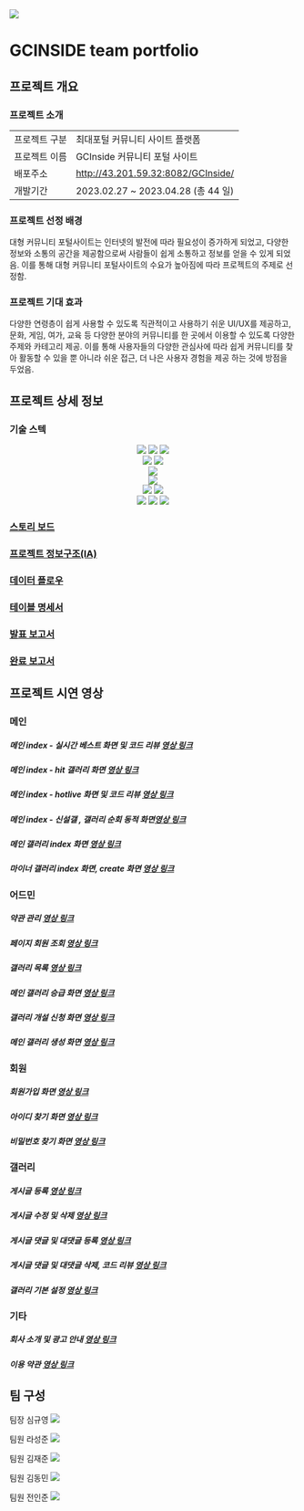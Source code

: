 <img src="https://capsule-render.vercel.app/api?type=waving&color=auto&height=200&section=header&text=지시인사이드&fontSize=90" />

# GCINSIDE team portfolio

## 프로젝트 개요

### 프로젝트 소개
<table>
  <tr>
    <td>프로젝트 구분</td>
    <td>최대포털 커뮤니티 사이트 플랫폼</td>
  </tr>
  <tr>
    <td>프로젝트 이름</td>
    <td>GCInside 커뮤니티 포털 사이트</td>
  </tr>
  <tr>
    <td>배포주소</td>
    <td><a href="http://43.201.59.32:8082/GCInside/" target="_blank">http://43.201.59.32:8082/GCInside/</a></td>
  </tr>
  <tr>
    <td>개발기간</td>
    <td>2023.02.27 ~ 2023.04.28 (총 44 일)</td>
  </tr>
</table>

### 프로젝트 선정 배경

<p>대형 커뮤니티 포털사이트는 인터넷의 발전에 따라 필요성이 증가하게 되었고, 다양한 정보와 
소통의 공간을 제공함으로써 사람들이 쉽게 소통하고 정보를 얻을 수 있게 되었음.
이를 통해 대형 커뮤니티 포털사이트의 수요가 높아짐에 따라 프로젝트의 주제로 선정함.</p>

### 프로젝트 기대 효과

<p>다양한 연령층이 쉽게 사용할 수 있도록 직관적이고 사용하기 쉬운 UI/UX를 제공하고,
문화, 게임, 여가, 교육 등 다양한 분야의 커뮤니티를 한 곳에서 이용할 수 있도록 다양한 주제와
카테고리 제공. 이를 통해 사용자들의 다양한 관심사에 따라 쉽게 커뮤니티를 찾아 활동할 수 있을 뿐
아니라 쉬운 접근, 더 나은 사용자 경험을 제공 하는 것에 방점을 두었음.</p>

## 프로젝트 상세 정보

### 기술 스텍
<div align="center">
  <img src="https://img.shields.io/badge/JavaScript-F7DF1E?style=for-the-badge&logo=JavaScript&logoColor=white">
  <img src="https://img.shields.io/badge/HTML5-E34F26?style=flat&logo=HTML5&logoColor=white" />
  <img src="https://img.shields.io/badge/CSS3-1572B6?style=flat&logo=CSS3&logoColor=white" /><br/>
  <img src="https://img.shields.io/badge/Visual Studio Code-007ACC?style=flat&logo=Visual Studio Code&logoColor=white"/>
  <img src="https://img.shields.io/badge/IntelliJ-000000?style=for-the-badge&logo=intellijidea&logoColor=white"><br/>
  <img src="https://img.shields.io/badge/Java-007396?style=flat&logo=Java&logoColor=white" /><br/>
  <img src="https://img.shields.io/badge/MySQL-4479A1?style=for-the-badge&logo=MySQL&logoColor=white"><br/>
  <img src="https://img.shields.io/badge/Spring Boot-6DB33F?style=for-the-badge&logo=Spring Boot&logoColor=white">
  <img src="https://img.shields.io/badge/thymeleaf-005F0F?style=for-the-badge&logo=thymeleaf&logoColor=white"><br/>
  <img src="https://img.shields.io/badge/jQuery-0769AD?style=for-the-badge&logo=jQuery&logoColor=white">
  <img src="https://img.shields.io/badge/amazonaws-232F3E?style=for-the-badge&logo=amazonaws&logoColor=white">
  <img src="https://img.shields.io/badge/linux-FCC624?style=for-the-badge&logo=linux&logoColor=white">
</div>

### <a href="스토리 보드 v.1.0.pdf" target="_blank">스토리 보드</a>

### <a href="basic_IA_v.0.2.png" target="_blank">프로젝트 정보구조(IA)</a>

### <a href="DATA_FLOW.png" target="_blank">데이터 플로우</a>

### <a href="데이터베이스 테이블 명세서.pdf" target="_blank">테이블 명세서</a>

### <a href="GCInside 발표 보고서_v.1.1.pdf" target="_blank">발표 보고서</a>

### <a href="GCInside 완료 보고서 v.1.1.pdf" target="_blank">완료 보고서</a>

## 프로젝트 시연 영상

### 메인

##### 메인 index - 실시간 베스트 화면 및 코드 리뷰 [영상 링크](https://youtu.be/uLfhJU0sn8Q)

##### 메인 index - hit 갤러리 화면 [영상 링크](https://youtu.be/5DrsYEyenBA)

##### 메인 index - hotlive 화면 및 코드 리뷰 [영상 링크](https://youtu.be/Vxetxo97J48)

##### 메인 index - 신설갤 , 갤러리 순회 동적 화면[영상 링크](https://youtu.be/hW6UC7NIQeU)

##### 메인 갤러리 index 화면 [영상 링크](https://youtu.be/m1OGmW2l1Ms)

##### 마이너 갤러리 index 화면, create 화면 [영상 링크](https://www.youtube.com/watch?v=1YMY5VE6_1I)

### 어드민

##### 약관 관리 <a href="https://youtu.be/K-pLIiRn1VA">영상 링크</a>

##### 페이지 회원 조회 <a href="https://youtu.be/tZda_Dt6aiY">영상 링크</a>

##### 갤러리 목록 <a href="https://youtu.be/q88HcmSWT_0">영상 링크</a>

##### 메인 갤러리 승급 화면 [영상 링크](https://www.youtube.com/watch?v=tnzULnXnbHI)

##### 갤러리 개설 신청 화면 [영상 링크](https://www.youtube.com/watch?v=wee0dBkpsT8)

##### 메인 갤러리 생성 화면 [영상 링크](https://www.youtube.com/watch?v=YeLBrboCUt8)

### 회원

##### 회원가입 화면 [영상 링크](https://youtu.be/ZFMk7FDDPWs)

##### 아이디 찾기 화면 [영상 링크](https://youtu.be/l5SSGEqpfSw)

##### 비밀번호 찾기 화면 [영상 링크](https://youtu.be/SSn_tVNFYJM)

### 갤러리

##### 게시글 등록 <a href="https://youtu.be/ap8V5fvCfK4">영상 링크</a>

##### 게시글 수정 및 삭제 [영상 링크](https://youtu.be/BXls7cgZgMA)

##### 게시글 댓글 및 대댓글 등록 [영상 링크](https://youtu.be/1cZj-BSjqfw)

##### 게시글 댓글 및 대댓글 삭제, 코드 리뷰 [영상 링크](https://youtu.be/aTu2yHi7Jgk)

##### 갤러리 기본 설정 [영상 링크](https://youtu.be/W8QlFZlhHY0)

### 기타

##### 회사 소개 및 광고 안내 <a href="https://youtu.be/nnitNql7x_c">영상 링크</a>

##### 이용 약관 <a href="https://youtu.be/5i63PxGmoPA">영상 링크</a>


## 팀 구성
팀장 심규영
<a href="https://github.com/hochmun" target="_blank"><img src="https://img.shields.io/badge/-hochmun-blue?style=plastic&logo=github&logoColor=black"/></a>

팀원 라성준
<a href="https://github.com/asdeqqga" target="_blank"><img src="https://img.shields.io/badge/-asdeqqga-silver?style=plastic&logo=github&logoColor=black"/></a>

팀원 김재준
<a href="https://github.com/realKimJaeJun" target="_blank"><img src="https://img.shields.io/badge/-realKimJaeJun-yellow?style=plastic&logo=github&logoColor=black"/></a>

팀원 김동민
<a href="https://github.com/dpgbdb" target="_blank"><img src="https://img.shields.io/badge/-dpgbdb-pink?style=plastic&logo=github&logoColor=black"/></a>

팀원 전인준
<a href="https://github.com/aowlrxm15" target="_blank"><img src="https://img.shields.io/badge/-aowlrxm15-green?style=plastic&logo=github&logoColor=black"/></a>
